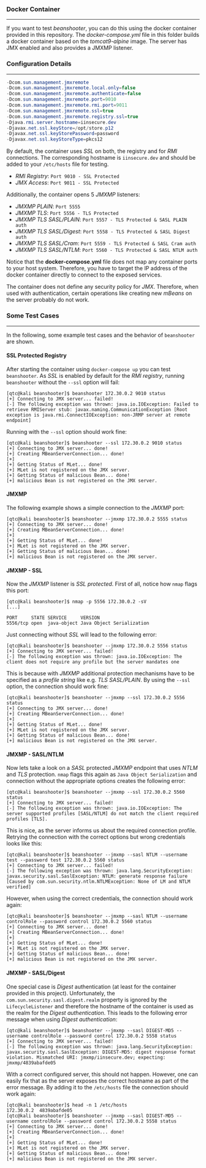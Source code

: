 ### Docker Container

----

If you want to test *beanshooter*, you can do this using the docker container provided in this repository.
The *docker-compose.yml* file in this folder builds a docker container based on the *tomcat9-alpine* image.
The server has JMX enabled and also provides a JMXMP listener.


### Configuration Details

-----

```java
-Dcom.sun.management.jmxremote
-Dcom.sun.management.jmxremote.local.only=false
-Dcom.sun.management.jmxremote.authenticate=false
-Dcom.sun.management.jmxremote.port=9010
-Dcom.sun.management.jmxremote.rmi.port=9011
-Dcom.sun.management.jmxremote.ssl=true
-Dcom.sun.management.jmxremote.registry.ssl=true
-Djava.rmi.server.hostname=iinsecure.dev
-Djavax.net.ssl.keyStore=/opt/store.p12
-Djavax.net.ssl.keyStorePassword=password
-Djavax.net.ssl.keyStoreType=pkcs12
```

By default, the container uses *SSL* on both, the registry and for *RMI* connections. The corresponding hostname is
``iinsecure.dev`` and should be added to your ``/etc/hosts`` file for testing.

* *RMI Registry*: ``Port 9010 - SSL Protected``
* *JMX Access*: ``Port 9011 - SSL Protected``

Additionally, the container opens 5 *JMXMP* listeners:

* *JMXMP PLAIN*: ``Port 5555``
* *JMXMP TLS*: ``Port 5556 - TLS Protected``
* *JMXMP TLS SASL/PLAIN*: ``Port 5557 - TLS Protected & SASL PLAIN auth``
* *JMXMP TLS SASL/Digest*: ``Port 5558 - TLS Protected & SASL Digest auth``
* *JMXMP TLS SASL/Cram*: ``Port 5559 - TLS Protected & SASL Cram auth``
* *JMXMP TLS SASL/NTLM*: ``Port 5560 - TLS Protected & SASL NTLM auth``

Notice that the **docker-compose.yml** file does not map any container ports to your host system. Therefore, you
have to target the IP address of the docker container directly to connect to the exposed services.

The container does not define any security policy for *JMX*. Therefore, when used with authentication, certain operations
like creating new *mBeans* on the server probably do not work.


### Some Test Cases

-----

In the following, some example test cases and the behavior of ``beanshooter`` are shown.


#### SSL Protected Registry

After starting the container using ``docker-compose up`` you can test ``beanshooter``. As *SSL* is enabled by
default for the *RMI registry*, running ``beanshooter`` without the ``--ssl`` option will fail:

```console
[qtc@kali beanshooter]$ beanshooter 172.30.0.2 9010 status
[+] Connecting to JMX server... failed!
[-] The following exception was thrown: java.io.IOException: Failed to retrieve RMIServer stub: javax.naming.CommunicationException [Root exception is java.rmi.ConnectIOException: non-JRMP server at remote endpoint]
```

Running with the ``--ssl`` option should work fine:

```console
[qtc@kali beanshooter]$ beanshooter --ssl 172.30.0.2 9010 status
[+] Connecting to JMX server... done!
[+] Creating MBeanServerConnection... done!
[+]
[+] Getting Status of MLet... done!
[+]	MLet is not registered on the JMX server.
[+] Getting Status of malicious Bean... done!
[+]	malicious Bean is not registered on the JMX server.
```

#### JMXMP

The following example shows a simple connection to the *JMXMP* port:

```console
[qtc@kali beanshooter]$ beanshooter --jmxmp 172.30.0.2 5555 status
[+] Connecting to JMX server... done!
[+] Creating MBeanServerConnection... done!
[+]
[+] Getting Status of MLet... done!
[+]	MLet is not registered on the JMX server.
[+] Getting Status of malicious Bean... done!
[+]	malicious Bean is not registered on the JMX server.
```

#### JMXMP - SSL

Now the *JMXMP* listener is *SSL protected*. First of all, notice how ``nmap`` flags
this port:

```console
[qtc@kali beanshooter]$ nmap -p 5556 172.30.0.2 -sV
[...]

PORT     STATE SERVICE     VERSION
5556/tcp open  java-object Java Object Serialization
```

Just connecting without *SSL* will lead to the following error:

```console
[qtc@kali beanshooter]$ beanshooter --jmxmp 172.30.0.2 5556 status
[+] Connecting to JMX server... failed!
[-] The following exception was thrown: java.io.IOException: The client does not require any profile but the server mandates one
```

This is because with *JMXMP* additional protection mechanisms have to be specified as a *profile string* like e.g. *TLS SASL/PLAIN*.
By using the ``--ssl`` option, the connection should work fine:

```console
[qtc@kali beanshooter]$ beanshooter --jmxmp --ssl 172.30.0.2 5556 status
[+] Connecting to JMX server... done!
[+] Creating MBeanServerConnection... done!
[+]
[+] Getting Status of MLet... done!
[+]	MLet is not registered on the JMX server.
[+] Getting Status of malicious Bean... done!
[+]	malicious Bean is not registered on the JMX server.
```

#### JMXMP - SASL/NTLM

Now lets take a look on a *SASL* protected *JMXMP* endpoint that uses *NTLM* and *TLS* protection. ``nmap`` flags this again as ``Java Object Serialization``
and connection without the appropriate options creates the following error:

```console
[qtc@kali beanshooter]$ beanshooter --jmxmp --ssl 172.30.0.2 5560 status
[+] Connecting to JMX server... failed!
[-] The following exception was thrown: java.io.IOException: The server supported profiles [SASL/NTLM] do not match the client required profiles [TLS].
```

This is nice, as the server informs us about the required connection profile. Retrying the connection with the correct options but wrong credentials looks
like this:

```console
[qtc@kali beanshooter]$ beanshooter --jmxmp --sasl NTLM --username test --password test 172.30.0.2 5560 status
[+] Connecting to JMX server... failed!
[-] The following exception was thrown: java.lang.SecurityException: javax.security.sasl.SaslException: NTLM: generate response failure [Caused by com.sun.security.ntlm.NTLMException: None of LM and NTLM verified]
```

However, when using the correct credentials, the connection should work again:

```console
[qtc@kali beanshooter]$ beanshooter --jmxmp --sasl NTLM --username controlRole --password control 172.30.0.2 5560 status
[+] Connecting to JMX server... done!
[+] Creating MBeanServerConnection... done!
[+]
[+] Getting Status of MLet... done!
[+]	MLet is not registered on the JMX server.
[+] Getting Status of malicious Bean... done!
[+]	malicious Bean is not registered on the JMX server.
```

#### JMXMP - SASL/Digest

One special case is *Digest* authentication (at least for the container provided in this project). Unfortunately, the ``com.sun.security.sasl.digest.realm`` property
is ignored by the ``LifecycleListener`` and therefore the hostname of the container is used as the realm for the *Digest authentication*. This leads to the following
error message when using *Digest authentication*:

```console
[qtc@kali beanshooter]$ beanshooter --jmxmp --sasl DIGEST-MD5 --username controlRole --password control 172.30.0.2 5558 status
[+] Connecting to JMX server... failed!
[-] The following exception was thrown: java.lang.SecurityException: javax.security.sasl.SaslException: DIGEST-MD5: digest response format violation. Mismatched URI: jmxmp/iinsecure.dev; expecting: jmxmp/4839abafde05
```

With a correct configured server, this should not happen. However, one can easily fix that as the server exposes the correct hostname as part of the error message. By adding it to the ``/etc/hosts`` file the
connection should work again:

```console
[qtc@kali beanshooter]$ head -n 1 /etc/hosts
172.30.0.2  4839abafde05
[qtc@kali beanshooter]$ beanshooter --jmxmp --sasl DIGEST-MD5 --username controlRole --password control 172.30.0.2 5558 status
[+] Connecting to JMX server... done!
[+] Creating MBeanServerConnection... done!
[+]
[+] Getting Status of MLet... done!
[+]	MLet is not registered on the JMX server.
[+] Getting Status of malicious Bean... done!
[+]	malicious Bean is not registered on the JMX server.
```

